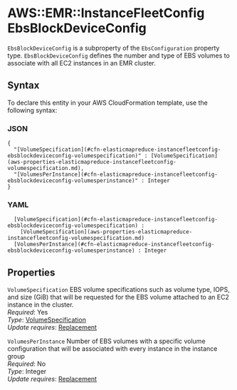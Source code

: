 # AWS::EMR::InstanceFleetConfig EbsBlockDeviceConfig<a name="aws-properties-elasticmapreduce-instancefleetconfig-ebsblockdeviceconfig"></a>

`EbsBlockDeviceConfig` is a subproperty of the `EbsConfiguration` property type\. `EbsBlockDeviceConfig` defines the number and type of EBS volumes to associate with all EC2 instances in an EMR cluster\.

## Syntax<a name="aws-properties-elasticmapreduce-instancefleetconfig-ebsblockdeviceconfig-syntax"></a>

To declare this entity in your AWS CloudFormation template, use the following syntax:

### JSON<a name="aws-properties-elasticmapreduce-instancefleetconfig-ebsblockdeviceconfig-syntax.json"></a>

```
{
  "[VolumeSpecification](#cfn-elasticmapreduce-instancefleetconfig-ebsblockdeviceconfig-volumespecification)" : [VolumeSpecification](aws-properties-elasticmapreduce-instancefleetconfig-volumespecification.md),
  "[VolumesPerInstance](#cfn-elasticmapreduce-instancefleetconfig-ebsblockdeviceconfig-volumesperinstance)" : Integer
}
```

### YAML<a name="aws-properties-elasticmapreduce-instancefleetconfig-ebsblockdeviceconfig-syntax.yaml"></a>

```
﻿  [VolumeSpecification](#cfn-elasticmapreduce-instancefleetconfig-ebsblockdeviceconfig-volumespecification) : 
    [VolumeSpecification](aws-properties-elasticmapreduce-instancefleetconfig-volumespecification.md)
﻿  [VolumesPerInstance](#cfn-elasticmapreduce-instancefleetconfig-ebsblockdeviceconfig-volumesperinstance) : Integer
```

## Properties<a name="aws-properties-elasticmapreduce-instancefleetconfig-ebsblockdeviceconfig-properties"></a>

`VolumeSpecification`  <a name="cfn-elasticmapreduce-instancefleetconfig-ebsblockdeviceconfig-volumespecification"></a>
EBS volume specifications such as volume type, IOPS, and size \(GiB\) that will be requested for the EBS volume attached to an EC2 instance in the cluster\.  
*Required*: Yes  
*Type*: [VolumeSpecification](aws-properties-elasticmapreduce-instancefleetconfig-volumespecification.md)  
*Update requires*: [Replacement](https://docs.aws.amazon.com/AWSCloudFormation/latest/UserGuide/using-cfn-updating-stacks-update-behaviors.html#update-replacement)

`VolumesPerInstance`  <a name="cfn-elasticmapreduce-instancefleetconfig-ebsblockdeviceconfig-volumesperinstance"></a>
Number of EBS volumes with a specific volume configuration that will be associated with every instance in the instance group  
*Required*: No  
*Type*: Integer  
*Update requires*: [Replacement](https://docs.aws.amazon.com/AWSCloudFormation/latest/UserGuide/using-cfn-updating-stacks-update-behaviors.html#update-replacement)